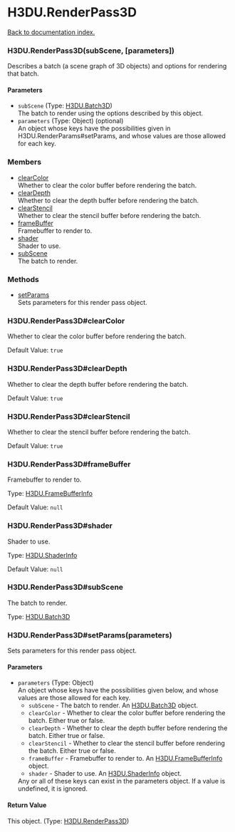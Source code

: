 # H3DU.RenderPass3D

[Back to documentation index.](index.md)

### H3DU.RenderPass3D(subScene, [parameters]) <a id='H3DU.RenderPass3D'></a>

Describes a batch (a scene graph of 3D objects) and options for
rendering that batch.

#### Parameters

* `subScene` (Type: <a href="H3DU.Batch3D.md">H3DU.Batch3D</a>)<br>
    The batch to render using the options described by this object.
* `parameters` (Type: Object) (optional)<br>
    An object whose keys have the possibilities given in H3DU.RenderParams#setParams, and whose values are those allowed for each key.

### Members

* [clearColor](#H3DU.RenderPass3D_clearColor)<br>Whether to clear the color buffer before rendering the batch.
* [clearDepth](#H3DU.RenderPass3D_clearDepth)<br>Whether to clear the depth buffer before rendering the batch.
* [clearStencil](#H3DU.RenderPass3D_clearStencil)<br>Whether to clear the stencil buffer before rendering the batch.
* [frameBuffer](#H3DU.RenderPass3D_frameBuffer)<br>Framebuffer to render to.
* [shader](#H3DU.RenderPass3D_shader)<br>Shader to use.
* [subScene](#H3DU.RenderPass3D_subScene)<br>The batch to render.

### Methods

* [setParams](#H3DU.RenderPass3D_H3DU.RenderPass3D_setParams)<br>Sets parameters for this render pass object.

### H3DU.RenderPass3D#clearColor <a id='H3DU.RenderPass3D_clearColor'></a>

Whether to clear the color buffer before rendering the batch.

Default Value: `true`

### H3DU.RenderPass3D#clearDepth <a id='H3DU.RenderPass3D_clearDepth'></a>

Whether to clear the depth buffer before rendering the batch.

Default Value: `true`

### H3DU.RenderPass3D#clearStencil <a id='H3DU.RenderPass3D_clearStencil'></a>

Whether to clear the stencil buffer before rendering the batch.

Default Value: `true`

### H3DU.RenderPass3D#frameBuffer <a id='H3DU.RenderPass3D_frameBuffer'></a>

Framebuffer to render to.

Type: <a href="H3DU.FrameBufferInfo.md">H3DU.FrameBufferInfo</a>

Default Value: `null`

### H3DU.RenderPass3D#shader <a id='H3DU.RenderPass3D_shader'></a>

Shader to use.

Type: <a href="H3DU.ShaderInfo.md">H3DU.ShaderInfo</a>

Default Value: `null`

### H3DU.RenderPass3D#subScene <a id='H3DU.RenderPass3D_subScene'></a>

The batch to render.

Type: <a href="H3DU.Batch3D.md">H3DU.Batch3D</a>

### H3DU.RenderPass3D#setParams(parameters) <a id='H3DU.RenderPass3D_H3DU.RenderPass3D_setParams'></a>

Sets parameters for this render pass object.

#### Parameters

* `parameters` (Type: Object)<br>
    An object whose keys have the possibilities given below, and whose values are those allowed for each key.<ul> <li><code>subScene</code> - The batch to render. An <a href="H3DU.Batch3D.md">H3DU.Batch3D</a> object. <li><code>clearColor</code> - Whether to clear the color buffer before rendering the batch. Either true or false. <li><code>clearDepth</code> - Whether to clear the depth buffer before rendering the batch. Either true or false. <li><code>clearStencil</code> - Whether to clear the stencil buffer before rendering the batch. Either true or false. <li><code>frameBuffer</code> - Framebuffer to render to. An <a href="H3DU.FrameBufferInfo.md">H3DU.FrameBufferInfo</a> object. <li><code>shader</code> - Shader to use. An <a href="H3DU.ShaderInfo.md">H3DU.ShaderInfo</a> object. </ul> Any or all of these keys can exist in the parameters object. If a value is undefined, it is ignored.

#### Return Value

This object. (Type: <a href="H3DU.RenderPass3D.md">H3DU.RenderPass3D</a>)
